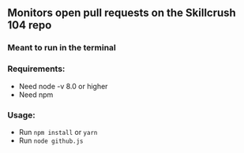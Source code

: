 ## Monitors open pull requests on the Skillcrush 104 repo

### Meant to run in the terminal

### Requirements:
- Need node -v 8.0 or higher
- Need npm

### Usage:
- Run ```npm install``` or ```yarn```
- Run ```node github.js```


